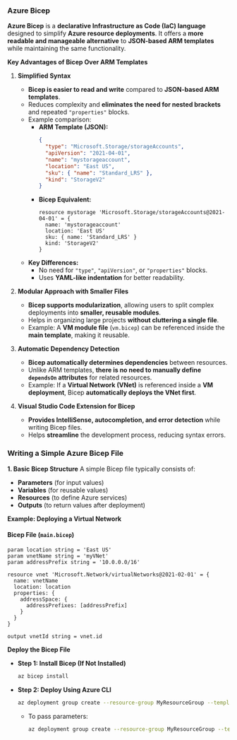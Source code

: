 ### **Azure Bicep**  

**Azure Bicep** is a **declarative Infrastructure as Code (IaC) language** designed to simplify **Azure resource deployments**. It offers a **more readable and manageable alternative** to **JSON-based ARM templates** while maintaining the same functionality.  

**Key Advantages of Bicep Over ARM Templates**  

1. **Simplified Syntax**  
   - **Bicep is easier to read and write** compared to **JSON-based ARM templates**.  
   - Reduces complexity and **eliminates the need for nested brackets** and repeated `"properties"` blocks.  
   - Example comparison:  
     - **ARM Template (JSON):**  
       ```json
       {
         "type": "Microsoft.Storage/storageAccounts",
         "apiVersion": "2021-04-01",
         "name": "mystorageaccount",
         "location": "East US",
         "sku": { "name": "Standard_LRS" },
         "kind": "StorageV2"
       }
       ```  
     - **Bicep Equivalent:**  
       ```bicep
       resource mystorage 'Microsoft.Storage/storageAccounts@2021-04-01' = {
         name: 'mystorageaccount'
         location: 'East US'
         sku: { name: 'Standard_LRS' }
         kind: 'StorageV2'
       }
       ```  
   - **Key Differences:**  
     - No need for `"type"`, `"apiVersion"`, or `"properties"` blocks.  
     - Uses **YAML-like indentation** for better readability.  

2. **Modular Approach with Smaller Files**  
   - **Bicep supports modularization**, allowing users to split complex deployments into **smaller, reusable modules**.  
   - Helps in organizing large projects **without cluttering a single file**.  
   - Example: A **VM module file** (`vm.bicep`) can be referenced inside the **main template**, making it reusable.  

3. **Automatic Dependency Detection**  
   - **Bicep automatically determines dependencies** between resources.  
   - Unlike ARM templates, **there is no need to manually define `dependsOn` attributes** for related resources.  
   - Example: If a **Virtual Network (VNet)** is referenced inside a **VM deployment**, Bicep **automatically deploys the VNet first**.  

4. **Visual Studio Code Extension for Bicep**  
   - **Provides IntelliSense, autocompletion, and error detection** while writing Bicep files.  
   - Helps **streamline** the development process, reducing syntax errors.  

### **Writing a Simple Azure Bicep File**

**1. Basic Bicep Structure**
A simple Bicep file typically consists of:
- **Parameters** (for input values)
- **Variables** (for reusable values)
- **Resources** (to define Azure services)
- **Outputs** (to return values after deployment)

**Example: Deploying a Virtual Network**
#### **Bicep File (`main.bicep`)**
```bicep
param location string = 'East US'
param vnetName string = 'myVNet'
param addressPrefix string = '10.0.0.0/16'

resource vnet 'Microsoft.Network/virtualNetworks@2021-02-01' = {
  name: vnetName
  location: location
  properties: {
    addressSpace: {
      addressPrefixes: [addressPrefix]
    }
  }
}

output vnetId string = vnet.id
```

**Deploy the Bicep File**
- **Step 1: Install Bicep (If Not Installed)**
    ```sh
    az bicep install
    ```
- **Step 2: Deploy Using Azure CLI**
    ```sh
    az deployment group create --resource-group MyResourceGroup --template-file main.bicep
    ```
    - To pass parameters:
        ```sh
        az deployment group create --resource-group MyResourceGroup --template-file main.bicep --parameters location='West US' vnetName='prodVNet'
        ```
